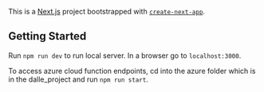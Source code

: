 This is a [Next.js](https://nextjs.org/) project bootstrapped with [`create-next-app`](https://github.com/vercel/next.js/tree/canary/packages/create-next-app).

## Getting Started

Run `npm run dev` to run local server. In a browser go to `localhost:3000`.

To access azure cloud function endpoints, cd into the azure folder which is in the dalle_project and run `npm run start`.
